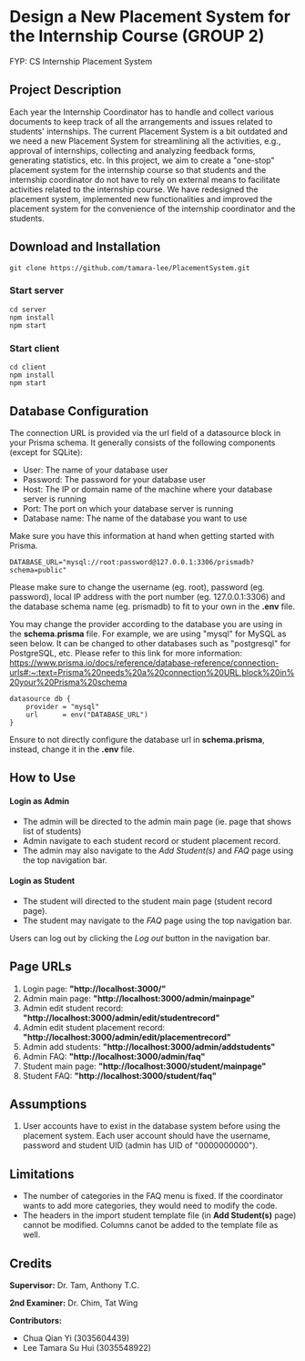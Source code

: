 # Design a New Placement System for the Internship Course (GROUP 2)

FYP: CS Internship Placement System

## Project Description

Each year the Internship Coordinator has to handle and collect various documents to keep track of all the arrangements and issues related to students' internships. The current Placement System is a bit outdated and we need a new Placement System for streamlining all the activities, e.g., approval of internships, collecting and analyzing feedback forms, generating statistics, etc.
In this project, we aim to create a "one-stop" placement system for the internship course so that students and the internship coordinator do not have to rely on external means to facilitate activities related to the internship course. We have redesigned the placement system, implemented new functionalities and improved the placement system for the convenience of the internship coordinator and the students.

## Download and Installation

    git clone https://github.com/tamara-lee/PlacementSystem.git

### Start server

    cd server
    npm install
    npm start

### Start client

    cd client
    npm install
    npm start

## Database Configuration

The connection URL is provided via the url field of a datasource block in your Prisma schema. It generally consists of the following components (except for SQLite):

- User: The name of your database user
- Password: The password for your database user
- Host: The IP or domain name of the machine where your database server is running
- Port: The port on which your database server is running
- Database name: The name of the database you want to use

Make sure you have this information at hand when getting started with Prisma.

    DATABASE_URL="mysql://root:password@127.0.0.1:3306/prismadb?schema=public"

Please make sure to change the username (eg. root), password (eg. password), local IP address with the port number (eg. 127.0.0.1:3306) and the database schema name (eg. prismadb) to fit to your own in the **.env** file.

You may change the provider according to the database you are using in the **schema.prisma** file. For example, we are using "mysql" for MySQL as seen below. It can be changed to other databases such as "postgresql" for PostgreSQL, etc. Please refer to this link for more information: https://www.prisma.io/docs/reference/database-reference/connection-urls#:~:text=Prisma%20needs%20a%20connection%20URL,block%20in%20your%20Prisma%20schema

    datasource db {
        provider = "mysql"
        url      = env("DATABASE_URL")
    }

Ensure to not directly configure the database url in **schema.prisma**, instead, change it in the **.env** file.

## How to Use

#### Login as Admin

- The admin will be directed to the admin main page (ie. page that shows list of students)
- Admin navigate to each student record or student placement record.
- The admin may also navigate to the _Add Student(s)_ and _FAQ_ page using the top navigation bar.

#### Login as Student

- The student will directed to the student main page (student record page).
- The student may navigate to the _FAQ_ page using the top navigation bar.

Users can log out by clicking the _Log out_ button in the navigation bar.

## Page URLs

1. Login page: **"http://localhost:3000/"**
2. Admin main page: **"http://localhost:3000/admin/mainpage"**
3. Admin edit student record: **"http://localhost:3000/admin/edit/studentrecord"**
4. Admin edit student placement record: **"http://localhost:3000/admin/edit/placementrecord"**
5. Admin add students: **"http://localhost:3000/admin/addstudents"**
6. Admin FAQ: **"http://localhost:3000/admin/faq"**
7. Student main page: **"http://localhost:3000/student/mainpage"**
8. Student FAQ: **"http://localhost:3000/student/faq"**

## Assumptions

1. User accounts have to exist in the database system before using the placement system. Each user account should have the username, password and student UID (admin has UID of "0000000000").

## Limitations

- The number of categories in the FAQ menu is fixed. If the coordinator wants to add more categories, they would need to modify the code.
- The headers in the import student template file (in **Add Student(s)** page) cannot be modified. Columns canot be added to the template file as well.

## Credits

**Supervisor:** Dr. Tam, Anthony T.C.

**2nd Examiner:** Dr. Chim, Tat Wing

**Contributors:**

- Chua Qian Yi (3035604439)
- Lee Tamara Su Hui (3035548922)
